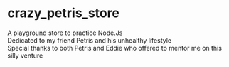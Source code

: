 # crazy_petris_store
A playground store to practice Node.Js </br>
Dedicated to my friend Petris and his unhealthy lifestyle </br>
Special thanks to both Petris and Eddie who offered to mentor me on this silly venture
